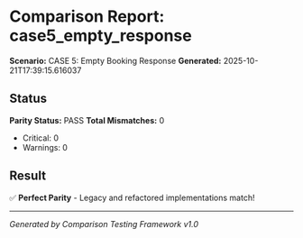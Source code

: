 # Comparison Report: case5_empty_response
**Scenario:** CASE 5: Empty Booking Response
**Generated:** 2025-10-21T17:39:15.616037

## Status
**Parity Status:** PASS
**Total Mismatches:** 0
  - Critical: 0
  - Warnings: 0

## Result
✅ **Perfect Parity** - Legacy and refactored implementations match!

---
*Generated by Comparison Testing Framework v1.0*